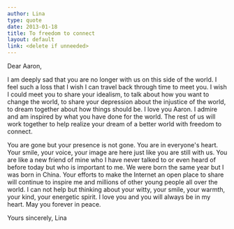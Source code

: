 ```yaml
---
author: Lina
type: quote
date: 2013-01-18
title: To freedom to connect
layout: default
link: <delete if unneeded>
---
```


Dear Aaron,

I am deeply sad that you are no longer with us on this side of the world. I feel such a loss that I wish I can travel back through time to meet you. I wish I could meet you to share your idealism, to talk about how you want to change the world, to share your depression about the injustice of the world, to dream together about how things should be. I love you Aaron. I admire and am inspired by what you have done for the world. The rest of us will work together to help realize your dream of a better world with freedom to connect. 

You are gone but your presence is not gone. You are in everyone's heart. Your smile, your voice, your image are here just like you are still with us. You are like a new friend of mine who I have never talked to or even heard of before today but who is important to me. We were born the same year but I was born in China. Your efforts to make the Internet an open place to share will continue to inspire me and millions of other young people all over the world. I can not help but thinking about your witty, your smile, your warmth, your kind, your energetic spirit. I love you and you will always be in my heart. May you forever in peace. 

Yours sincerely,
Lina